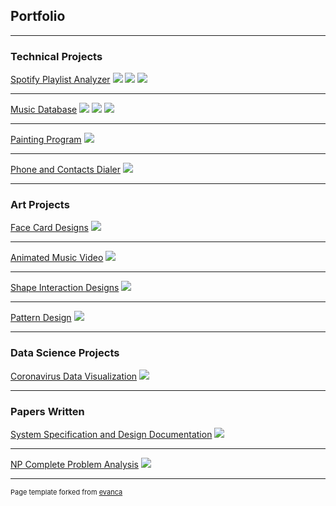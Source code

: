 ## Portfolio

---

### Technical Projects

[Spotify Playlist Analyzer](/sample_page)
<img src="spot01.png?raw=true"/>
<img src="spot02.png?raw=true"/>
<img src="spot03.png?raw=true"/>

---
[Music Database](/pdf/sample_presentation.pdf)
<img src="db01.png?raw=true"/>
<img src="db02.png?raw=true"/>
<img src="db03.png?raw=true"/>

---
[Painting Program](/sample_page)
<img src="images/dummy_thumbnail.jpg?raw=true"/>

---
[Phone and Contacts Dialer](/pdf/sample_presentation.pdf)
<img src="images/dummy_thumbnail.jpg?raw=true"/>

---


### Art Projects

[Face Card Designs](/sample_page)
<img src="images/dummy_thumbnail.jpg?raw=true"/>

---
[Animated Music Video](/pdf/sample_presentation.pdf)
<img src="images/dummy_thumbnail.jpg?raw=true"/>

---
[Shape Interaction Designs](/pdf/sample_presentation.pdf)
<img src="images/dummy_thumbnail.jpg?raw=true"/>

---
[Pattern Design](/pdf/sample_presentation.pdf)
<img src="images/dummy_thumbnail.jpg?raw=true"/>

---


### Data Science Projects

[Coronavirus Data Visualization](/pdf/sample_presentation.pdf)
<img src="images/dummy_thumbnail.jpg?raw=true"/>

---

### Papers Written

[System Specification and Design Documentation](/pdf/sample_presentation.pdf)
<img src="images/dummy_thumbnail.jpg?raw=true"/>

---

[NP Complete Problem Analysis](/pdf/sample_presentation.pdf)
<img src="images/dummy_thumbnail.jpg?raw=true"/>

---

<p style="font-size:11px">Page template forked from <a href="https://github.com/evanca/quick-portfolio">evanca</a></p>
<!-- Remove above link if you don't want to attibute -->
